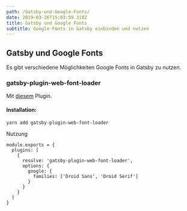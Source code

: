 ```yaml
---
path: /Gatsby-und-Google-Fonts/
date: 2019-03-26T15:03:59.310Z
title: Gatsby und Google Fonts
subtitle: Google Fonts in Gatsby einbinden und nutzen
---
```

## Gatsby und Google Fonts

Es gibt verschiedene Möglichkeiten Google Fonts in Gatsby zu nutzen.

### gatsby-plugin-web-font-loader

Mit [diesem](https://www.gatsbyjs.org/packages/gatsby-plugin-web-font-loader/) Plugin. 

#### Installation:

`yarn add gatsby-plugin-web-font-loader`

Nutzung

```
module.exports = {
  plugins: [
    {
      resolve: 'gatsby-plugin-web-font-loader',
      options: {
        google: {
          families: ['Droid Sans', 'Droid Serif']
        }
      }
    }
  ]
}
```
